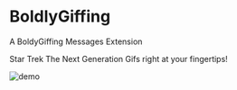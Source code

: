 # BoldlyGiffing
A BoldyGiffing Messages Extension 

Star Trek The Next Generation Gifs right at your fingertips!

![demo](http://i.imgur.com/k0v1tON.gif)
